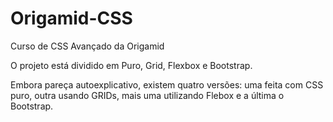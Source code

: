 # Origamid-CSS
Curso de CSS Avançado da Origamid

O projeto está dividido em Puro, Grid, Flexbox e Bootstrap.

Embora pareça autoexplicativo, existem quatro versões: uma feita com CSS puro, outra usando GRIDs, mais uma utilizando Flebox e a última o Bootstrap.
